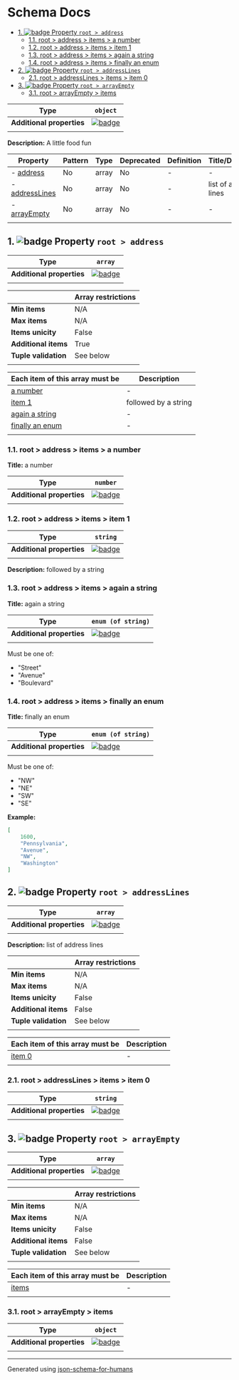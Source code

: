 # Schema Docs

- [1. ![badge](https://img.shields.io/badge/Optional-yellow) Property `root > address`](#address)
  - [1.1. root > address > items > a number](#autogenerated_heading_2)
  - [1.2. root > address > items > item 1](#autogenerated_heading_3)
  - [1.3. root > address > items > again a string](#autogenerated_heading_4)
  - [1.4. root > address > items > finally an enum](#autogenerated_heading_5)
- [2. ![badge](https://img.shields.io/badge/Optional-yellow) Property `root > addressLines`](#addressLines)
  - [2.1. root > addressLines > items > item 0](#autogenerated_heading_6)
- [3. ![badge](https://img.shields.io/badge/Optional-yellow) Property `root > arrayEmpty`](#arrayEmpty)
  - [3.1. root > arrayEmpty > items](#autogenerated_heading_7)

| Type                      | `object`                                                                                                            |
| ------------------------- | ------------------------------------------------------------------------------------------------------------------- |
| **Additional properties** | [![badge](https://img.shields.io/badge/Any+type-allowed-green)](# "Additional Properties of any type are allowed.") |
|                           |                                                                                                                     |

**Description:** A little food fun

| Property                         | Pattern | Type  | Deprecated | Definition | Title/Description     |
| -------------------------------- | ------- | ----- | ---------- | ---------- | --------------------- |
| - [address](#address )           | No      | array | No         | -          | -                     |
| - [addressLines](#addressLines ) | No      | array | No         | -          | list of address lines |
| - [arrayEmpty](#arrayEmpty )     | No      | array | No         | -          | -                     |
|                                  |         |       |            |            |                       |

## <a name="address"></a>1. ![badge](https://img.shields.io/badge/Optional-yellow) Property `root > address`

| Type                      | `array`                                                                                                             |
| ------------------------- | ------------------------------------------------------------------------------------------------------------------- |
| **Additional properties** | [![badge](https://img.shields.io/badge/Any+type-allowed-green)](# "Additional Properties of any type are allowed.") |
|                           |                                                                                                                     |

|                      | Array restrictions |
| -------------------- | ------------------ |
| **Min items**        | N/A                |
| **Max items**        | N/A                |
| **Items unicity**    | False              |
| **Additional items** | True               |
| **Tuple validation** | See below          |
|                      |                    |

| Each item of this array must be      | Description          |
| ------------------------------------ | -------------------- |
| [a number](#address_items_i0)        | -                    |
| [item 1](#address_items_i1)          | followed by a string |
| [again a string](#address_items_i2)  | -                    |
| [finally an enum](#address_items_i3) | -                    |
|                                      |                      |

### <a name="autogenerated_heading_2"></a>1.1. root > address > items > a number

**Title:** a number

| Type                      | `number`                                                                                                            |
| ------------------------- | ------------------------------------------------------------------------------------------------------------------- |
| **Additional properties** | [![badge](https://img.shields.io/badge/Any+type-allowed-green)](# "Additional Properties of any type are allowed.") |
|                           |                                                                                                                     |

### <a name="autogenerated_heading_3"></a>1.2. root > address > items > item 1

| Type                      | `string`                                                                                                            |
| ------------------------- | ------------------------------------------------------------------------------------------------------------------- |
| **Additional properties** | [![badge](https://img.shields.io/badge/Any+type-allowed-green)](# "Additional Properties of any type are allowed.") |
|                           |                                                                                                                     |

**Description:** followed by a string

### <a name="autogenerated_heading_4"></a>1.3. root > address > items > again a string

**Title:** again a string

| Type                      | `enum (of string)`                                                                                                  |
| ------------------------- | ------------------------------------------------------------------------------------------------------------------- |
| **Additional properties** | [![badge](https://img.shields.io/badge/Any+type-allowed-green)](# "Additional Properties of any type are allowed.") |
|                           |                                                                                                                     |

Must be one of:
* "Street"
* "Avenue"
* "Boulevard"

### <a name="autogenerated_heading_5"></a>1.4. root > address > items > finally an enum

**Title:** finally an enum

| Type                      | `enum (of string)`                                                                                                  |
| ------------------------- | ------------------------------------------------------------------------------------------------------------------- |
| **Additional properties** | [![badge](https://img.shields.io/badge/Any+type-allowed-green)](# "Additional Properties of any type are allowed.") |
|                           |                                                                                                                     |

Must be one of:
* "NW"
* "NE"
* "SW"
* "SE"

**Example:** 

```json
[
    1600,
    "Pennsylvania",
    "Avenue",
    "NW",
    "Washington"
]
```

## <a name="addressLines"></a>2. ![badge](https://img.shields.io/badge/Optional-yellow) Property `root > addressLines`

| Type                      | `array`                                                                                                             |
| ------------------------- | ------------------------------------------------------------------------------------------------------------------- |
| **Additional properties** | [![badge](https://img.shields.io/badge/Any+type-allowed-green)](# "Additional Properties of any type are allowed.") |
|                           |                                                                                                                     |

**Description:** list of address lines

|                      | Array restrictions |
| -------------------- | ------------------ |
| **Min items**        | N/A                |
| **Max items**        | N/A                |
| **Items unicity**    | False              |
| **Additional items** | False              |
| **Tuple validation** | See below          |
|                      |                    |

| Each item of this array must be  | Description |
| -------------------------------- | ----------- |
| [item 0](#addressLines_items_i0) | -           |
|                                  |             |

### <a name="autogenerated_heading_6"></a>2.1. root > addressLines > items > item 0

| Type                      | `string`                                                                                                            |
| ------------------------- | ------------------------------------------------------------------------------------------------------------------- |
| **Additional properties** | [![badge](https://img.shields.io/badge/Any+type-allowed-green)](# "Additional Properties of any type are allowed.") |
|                           |                                                                                                                     |

## <a name="arrayEmpty"></a>3. ![badge](https://img.shields.io/badge/Optional-yellow) Property `root > arrayEmpty`

| Type                      | `array`                                                                                                             |
| ------------------------- | ------------------------------------------------------------------------------------------------------------------- |
| **Additional properties** | [![badge](https://img.shields.io/badge/Any+type-allowed-green)](# "Additional Properties of any type are allowed.") |
|                           |                                                                                                                     |

|                      | Array restrictions |
| -------------------- | ------------------ |
| **Min items**        | N/A                |
| **Max items**        | N/A                |
| **Items unicity**    | False              |
| **Additional items** | False              |
| **Tuple validation** | See below          |
|                      |                    |

| Each item of this array must be | Description |
| ------------------------------- | ----------- |
| [items](#arrayEmpty_items)      | -           |
|                                 |             |

### <a name="autogenerated_heading_7"></a>3.1. root > arrayEmpty > items

| Type                      | `object`                                                                                                            |
| ------------------------- | ------------------------------------------------------------------------------------------------------------------- |
| **Additional properties** | [![badge](https://img.shields.io/badge/Any+type-allowed-green)](# "Additional Properties of any type are allowed.") |
|                           |                                                                                                                     |

----------------------------------------------------------------------------------------------------------------------------
Generated using [json-schema-for-humans](https://github.com/coveooss/json-schema-for-humans)